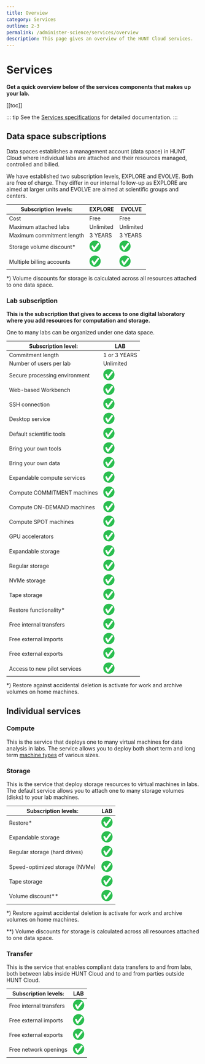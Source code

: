 ```yaml
---
title: Overview
category: Services
outline: 2-3
permalink: /administer-science/services/overview
description: This page gives an overview of the HUNT Cloud services.
---
```


# Services

**Get a quick overview below of the services components that makes up your lab.**

[[toc]]

::: tip
See the [Services specifications](/administer-science/services/specifications) for detailed documentation.
:::


## Data space subscriptions

Data spaces establishes a management account (data space) in HUNT Cloud where individual labs are attached and their resources managed, controlled and billed.

We have established two subscription levels, EXPLORE and EVOLVE. Both are free of charge. They differ in our internal follow-up as EXPLORE are aimed at larger units and EVOLVE are aimed at scientific groups and centers.

| Subscription levels: | EXPLORE | EVOLVE |
| ---- | ---- | ---- |
| Cost | Free | Free |
| Maximum attached labs | Unlimited | Unlimited |
| Maximum commitment length | 3 YEARS | 3 YEARS | 3 YEAR |
| Storage volume discount* | ![yes](./images/yes-30.png "yes") | ![yes](./images/yes-30.png "yes") |
| Multiple billing accounts | ![no](./images/yes-30.png "yes") | ![yes](./images/yes-30.png "yes") |

*) Volume discounts for storage is calculated across all resources attached to one data space.


### Lab subscription

**This is the subscription that gives to access to one digital laboratory where you add resources for computation and storage.**

One to many labs can be organized under one data space.

| Subscription level: | LAB |
| ---- | ---- |
| Commitment length | 1 or 3 YEARS |
| Number of users per lab   | Unlimited |
| Secure processing environment | ![yes](./images/yes-30.png "yes") |
| Web-based Workbench | ![yes](./images/yes-30.png "yes") |
| SSH connection | ![yes](./images/yes-30.png "yes") |
| Desktop service | ![yes](./images/yes-30.png "yes") |
| Default scientific tools | ![yes](./images/yes-30.png "yes") |
| Bring your own tools | ![yes](./images/yes-30.png "yes") |
| Bring your own data | ![yes](./images/yes-30.png "yes") |
| Expandable compute services | ![yes](./images/yes-30.png "yes") |
| Compute COMMITMENT machines | ![yes](./images/yes-30.png "yes") |
| Compute ON-DEMAND machines | ![yes](./images/yes-30.png "yes") |
| Compute SPOT machines | ![yes](./images/yes-30.png "yes") |
| GPU accelerators | ![yes](./images/yes-30.png "yes") |
| Expandable storage | ![yes](./images/yes-30.png "yes") |
| Regular storage | ![yes](./images/yes-30.png "yes") |
| NVMe storage | ![yes](./images/yes-30.png "yes") |
| Tape storage | ![yes](./images/yes-30.png "yes") |
| Restore functionality* | ![yes](./images/yes-30.png "yes") | ![yes](./images/yes-30.png "yes") |
| Free internal transfers | ![yes](./images/yes-30.png "yes") |
| Free external imports | ![yes](./images/yes-30.png "yes") |
| Free external exports | ![yes](./images/yes-30.png "yes") |
| Access to new pilot services | ![yes](./images/yes-30.png "yes") |

*) Restore against accidental deletion is activate for work and archive volumes on home machines.

## Individual services

### Compute

This is the service that deploys one to many virtual machines for data analysis in labs. The service allows you to deploy both short term and long term [machine types](/administer-science/services/machine-types) of various sizes.


### Storage

This is the service that deploy storage resources to virtual machines in labs. The default service allows you to attach one to many storage volumes (disks) to your lab machines.

| Subscription levels: | LAB |
| ---- | ---- |
| Restore* | ![yes](./images/yes-30.png "yes") |
| Expandable storage | ![yes](./images/yes-30.png "yes") |
| Regular storage (hard drives) | ![yes](./images/yes-30.png "yes") |
| Speed-optimized storage (NVMe) | ![yes](./images/yes-30.png "yes") |
| Tape storage | ![yes](./images/yes-30.png "yes") |
| Volume discount** | ![yes](./images/yes-30.png "yes") |

*) Restore against accidental deletion is activate for work and archive volumes on home machines.

**) Volume discounts for storage is calculated across all resources attached to one data space.



### Transfer

This is the service that enables compliant data transfers to and from labs, both between labs inside HUNT Cloud and to and from parties outside HUNT Cloud.

| Subscription levels: | LAB|
| ---- | ---- |
| Free internal transfers | ![yes](./images/yes-30.png "yes") |
| Free external imports | ![yes](./images/yes-30.png "yes") |
| Free external exports | ![yes](./images/yes-30.png "yes") |
| Free network openings | ![yes](./images/yes-30.png "yes") |



